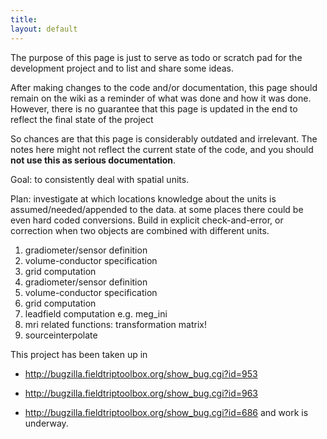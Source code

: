 ```yaml
---
title:
layout: default
---
```


<div class="alert-danger">
The purpose of this page is just to serve as todo or scratch pad for the development project and to list and share some ideas. 

After making changes to the code and/or documentation, this page should remain on the wiki as a reminder of what was done and how it was done. However, there is no guarantee that this page is updated in the end to reflect the final state of the project

So chances are that this page is considerably outdated and irrelevant. The notes here might not reflect the current state of the code, and you should **not use this as serious documentation**.
</div>

Goal: to consistently deal with spatial units.
 
Plan: investigate at which locations knowledge about the units is assumed/needed/appended to the data. at some places there could be even hard coded conversions. Build in explicit check-and-error, or correction when two objects are combined with different units.

 1. gradiometer/sensor definition
 2. volume-conductor specification  
 3. grid computation
 4. gradiometer/sensor definition
 5. volume-conductor specification
 6. grid computation
 7. leadfield computation e.g. meg_ini
 8. mri related functions: transformation matrix!
 9. sourceinterpolate

This project has been taken up in 

*  http://bugzilla.fieldtriptoolbox.org/show_bug.cgi?id=953

*  http://bugzilla.fieldtriptoolbox.org/show_bug.cgi?id=963

*  http://bugzilla.fieldtriptoolbox.org/show_bug.cgi?id=686
and work is underway.

